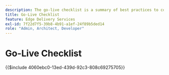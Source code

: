 ```yaml
---
description: The go-live checklist is a summary of best practices to consider when launching a website. These steps are generally good practices but have some aspects specific to Adobe Experience Manager.
title: Go-Live Checklist
feature: Edge Delivery Services
exl-id: 7f22d7f5-39b8-4b91-a1ef-24f89b5ded14
role: "Admin, Architect, Developer"
---
```

# Go-Live Checklist

{{$include 4060ebc0-13ed-439d-92c3-808c69275705}}
